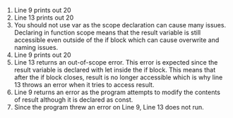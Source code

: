 1. Line 9 prints out 20
2. Line 13 prints out 20
3. You should not use var as the scope declaration can cause many issues. Declaring in function scope means that the result variable is still accessible even outside of the if block which can cause overwrite and naming issues.
4. Line 9 prints out 20
5. Line 13 returns an out-of-scope error. This error is expected since the result variable is declared with let inside the if block. This means that after the if block closes, result is no longer accessible which is why line 13 throws an error when it tries to access result.
6. Line 9 returns an error as the program attempts to modify the contents of result although it is declared as const. 
7. Since the program threw an error on Line 9, Line 13 does not run.